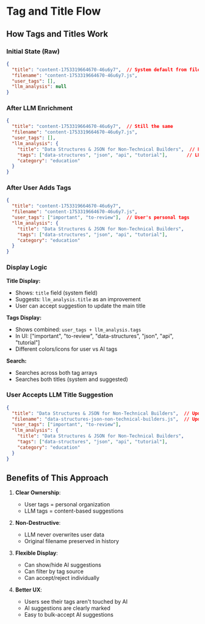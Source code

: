 # Tag and Title Flow

## How Tags and Titles Work

### Initial State (Raw)
```json
{
  "title": "content-1753319664670-46u6y7",  // System default from filename
  "filename": "content-1753319664670-46u6y7.js",
  "user_tags": [],
  "llm_analysis": null
}
```

### After LLM Enrichment
```json
{
  "title": "content-1753319664670-46u6y7",  // Still the same
  "filename": "content-1753319664670-46u6y7.js",
  "user_tags": [],
  "llm_analysis": {
    "title": "Data Structures & JSON for Non-Technical Builders",  // LLM suggestion
    "tags": ["data-structures", "json", "api", "tutorial"],       // LLM tags
    "category": "education"
  }
}
```

### After User Adds Tags
```json
{
  "title": "content-1753319664670-46u6y7",
  "filename": "content-1753319664670-46u6y7.js",
  "user_tags": ["important", "to-review"],  // User's personal tags
  "llm_analysis": {
    "title": "Data Structures & JSON for Non-Technical Builders",
    "tags": ["data-structures", "json", "api", "tutorial"],
    "category": "education"
  }
}
```

### Display Logic

**Title Display:**
- Shows: `title` field (system field)
- Suggests: `llm_analysis.title` as an improvement
- User can accept suggestion to update the main title

**Tags Display:**
- Shows combined: `user_tags + llm_analysis.tags`
- In UI: ["important", "to-review", "data-structures", "json", "api", "tutorial"]
- Different colors/icons for user vs AI tags

**Search:**
- Searches across both tag arrays
- Searches both titles (system and suggested)

### User Accepts LLM Title Suggestion
```json
{
  "title": "Data Structures & JSON for Non-Technical Builders",  // Updated!
  "filename": "data-structures-json-non-technical-builders.js",  // Updated!
  "user_tags": ["important", "to-review"],
  "llm_analysis": {
    "title": "Data Structures & JSON for Non-Technical Builders",
    "tags": ["data-structures", "json", "api", "tutorial"],
    "category": "education"
  }
}
```

## Benefits of This Approach

1. **Clear Ownership**: 
   - User tags = personal organization
   - LLM tags = content-based suggestions

2. **Non-Destructive**: 
   - LLM never overwrites user data
   - Original filename preserved in history

3. **Flexible Display**:
   - Can show/hide AI suggestions
   - Can filter by tag source
   - Can accept/reject individually

4. **Better UX**:
   - Users see their tags aren't touched by AI
   - AI suggestions are clearly marked
   - Easy to bulk-accept AI suggestions